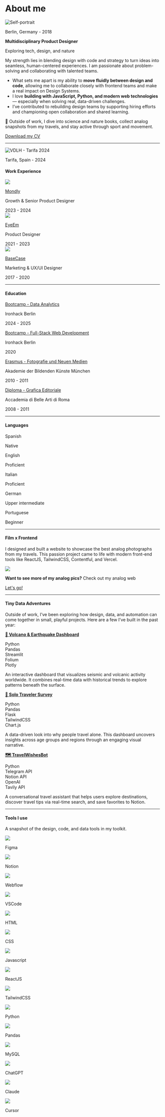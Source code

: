 # About me

![Self-portrait](images/vdlh-selfportrait.JPEG)

<p class="photo-footnote">Berlin, Germany - 2018</p>

<h4 style="margin:0">Multidisciplinary Product Designer</h4>
<p class="subtext">Exploring tech, design, and nature</p>

My strength lies in blending design with code and strategy to turn ideas into seamless, human-centered experiences. I am passionate about problem-solving and collaborating with talented teams.

<ul>
    <li>What sets me apart is my ability to <strong>move fluidly between design and code</strong>, allowing me to collaborate closely with frontend teams and make a real impact on Design Systems.</li>
    <li>I love <strong>building with JavaScript, Python, and modern web technologies</strong> — especially when solving real, data-driven challenges.</li>
    <li>I’ve contributed to rebuilding design teams by supporting hiring efforts and championing open collaboration and shared learning.</li>
</ul>

🌿 Outside of work, I dive into science and nature books, collect analog snapshots from my travels, and stay active through sport and movement.

<div class="home-about-links">
      <div class="about-links">
            <a class="btn-connect circled" href="https://www.linkedin.com/in/veronicadeleonh/" target=_blank><span class="fip" style="background-image: url(/images/linkedin.svg)"></span></a>
            <a class="btn-connect circled" href="https://github.com/veronicadeleonh" target=_blank><span class="fip" style="background-image: url(/images/github.svg)"></span></a>
            <a class="btn-connect circled" href="https://instagram.com/veronicadeleonh" target=_blank><span class="fip" style="background-image: url(images/instagram.svg)"></span></a>
      </div>
      <a class="btn-connect rounded arrow" href="images/vdlh-cv.pdf">Download my CV</a>
      <!-- <span class="fip" style="background-image: url(images/arrow-bottom.svg)">  -->
</div>

<hr>

![VDLH - Tarifa 2024](images/vdlh-tarifa.jpg)

<p class="photo-footnote">Tarifa, Spain - 2024</p>

#### Work Experience

<div class="card-background card-big-margin flex-grid">
    <div class="card-icon-title-and-description">
        <div class="card-icon">
            <img src="images/work-mondly.svg">
        </div>
        <div class="card-description">
        <a href="https://mondly.com/" target="_blank">
            <p class="card-title">Mondly<span class="fi" style="background-image: url(images/ext-link.svg)"></p>
        </a>
            <p class="card-paragraph">Growth & Senior Product Designer</p>
        </div>
    </div>
    <div class="card-year">
        2023 - 2024
    </div>
</div>

<div class="card-background card-big-margin flex-grid">
    <div class="card-icon-title-and-description">
        <div class="card-icon">
            <img src="images/work-eyeem.svg">
        </div>
        <div class="card-description">
        <a href="https://eyeem.com" target="_blank">
            <p class="card-title">EyeEm<span class="fi" style="background-image: url(images/ext-link.svg)"></p>
        </a>
            <p class="card-paragraph">Product Designer</p>
        </div>
    </div>
    <div class="card-year">
        2021 - 2023
    </div>
</div>

<div class="card-background card-big-margin flex-grid">
    <div class="card-icon-title-and-description">
        <div class="card-icon">
            <img src="images/work-basecase.svg">
        </div>
        <div class="card-description">
        <a href="https://basecase.com/" target="_blank">
            <p class="card-title">BaseCase<span class="fi" style="background-image: url(images/ext-link.svg)"></p>
        </a>
            <p class="card-paragraph">Marketing & UX/UI Designer</p>
        </div>
    </div>
    <div class="card-year">
        2017 - 2020
    </div>
</div>

<hr>

#### Education

<div class="card-background card-big-margin flex-grid">
    <div class="card-description">
    <a href="https://www.ironhack.com/" target="_blank">
        <p class="card-title">Bootcamp - Data Analytics<span class="fi" style="background-image: url(images/ext-link.svg)"></p>
    </a>
        <p class="card-paragraph">Ironhack Berlin <span class="fi" style="background-image: url(images/de.svg)"></p>
    </div>
    <div class="card-year">
        2024 - 2025
    </div>
</div>

<div class="card-background card-big-margin flex-grid">
    <div class="card-description">
    <a href="https://www.ironhack.com/" target="_blank">
        <p class="card-title">Bootcamp - Full-Stack Web Development<span class="fi" style="background-image: url(images/ext-link.svg)"></p>
    </a>
        <p class="card-paragraph">Ironhack Berlin <span class="fi" style="background-image: url(images/de.svg)"></p>
    </div>
    <div class="card-year">
        2020
    </div>
</div>

<div class="card-background card-big-margin flex-grid">
    <div class="card-description">
    <a href="https://www.adbk.de/" target="_blank">
        <p class="card-title">
            Erasmus - Fotografie und Neuen Medien<span class="fi" style="background-image: url(images/ext-link.svg)"></span></p>
    </a>
        <p class="card-paragraph">Akademie der Bildenden Künste München <span class="fi" style="background-image: url(images/de.svg)"></p>
    </div>
    <div class="card-year">
        2010 - 2011
    </div>
</div>

<div class="card-background card-big-margin flex-grid">
    <div class="card-description">
    <a href="https://abaroma.it/" target="_blank">
        <p class="card-title">Diploma - Grafica Editoriale<span class="fi" style="background-image: url(images/ext-link.svg)"></p>
    </a>
        <p class="card-paragraph">Accademia di Belle Arti di Roma <span class="fi" style="background-image: url(images/it.svg)"></p>
    </div>
    <div class="card-year">
        2008 - 2011
    </div>
</div>

<hr>

#### Languages

<div class="card-background card-big-margin flex-grid">
    <div class="card-description">
        <p class="card-title">Spanish <span class="fi" style="background-image: url(images/ve.svg)"></span></p>
    </div>
    <div class="language-and-dot-container">
        <div class="card-year">
            Native
        </div>
        <div class="dot-container">
                <span class="dot yellow-dot"></span>
                <span class="dot yellow-dot"></span>
                <span class="dot yellow-dot"></span>
                <span class="dot yellow-dot"></span>
                <span class="dot yellow-dot"></span>
            </div>
    </div>
</div>

<div class="card-background card-big-margin flex-grid">
    <div class="card-description">
        <p class="card-title">English <span class="fi" style="background-image: url(images/gb.svg)"></span></p>
    </div>
    <div class="language-and-dot-container">
        <div class="card-year">
            Proficient
        </div>
        <div class="dot-container">
            <span class="dot yellow-dot"></span>
            <span class="dot yellow-dot"></span>
            <span class="dot yellow-dot"></span>
            <span class="dot yellow-dot"></span>
            <span class="dot gray-dot"></span>
        </div>
    </div>
</div>

<div class="card-background card-big-margin flex-grid">
    <div class="card-description">
        <p class="card-title">Italian <span class="fi" style="background-image: url(images/it.svg)"></span></p>
    </div>
    <div class="language-and-dot-container">
        <div class="card-year">
            Proficient
        </div>
        <div class="dot-container">
            <span class="dot yellow-dot"></span>
            <span class="dot yellow-dot"></span>
            <span class="dot yellow-dot"></span>
            <span class="dot yellow-dot"></span>
            <span class="dot gray-dot"></span>
        </div>
    </div>
</div>

<div class="card-background card-big-margin flex-grid">
    <div class="card-description">
        <p class="card-title">German <span class="fi" style="background-image: url(images/de.svg)"></span></p>
    </div>
    <div class="language-and-dot-container">
        <div class="card-year">
            Upper intermediate
        </div>
        <div class="dot-container">
            <span class="dot yellow-dot"></span>
            <span class="dot yellow-dot"></span>
            <span class="dot yellow-dot"></span>
            <span class="dot gray-dot"></span>
            <span class="dot gray-dot"></span>
        </div>
    </div>
</div>

<div class="card-background card-big-margin flex-grid">
    <div class="card-description">
        <p class="card-title">Portuguese <span class="fi" style="background-image: url(images/br.svg)"></span></p>
    </div>
    <div class="language-and-dot-container">
        <div class="card-year">
            Beginner
        </div>
        <div class="dot-container">
            <span class="dot yellow-dot"></span>
            <span class="dot gray-dot"></span>
            <span class="dot gray-dot"></span>
            <span class="dot gray-dot"></span>
            <span class="dot gray-dot"></span>
        </div>
    </div>
</div>

<div style="display:none">
    #### A bit about my path

    I grew up on a small Caribbean island, fascinated by computers, creativity, and crafts. That curiosity guided me toward design, code, and systems thinking — eventually shaping my path into Product Design.

    - My curiosity led me to explore design, code, and visual storytelling — starting with Dreamweaver and Flash courses way back 😅.

    - I studied **Editorial Design** in Italy, with an ERASMUS year at **ADBK Munich** that sparked my passion for photography and connected me with the art world.

    - After freelancing and co-founding a GbR, I moved to Berlin and joined **BaseCase**, where I transitioned from marketing design into **UX/UI** on a SaaS software team.

    - I later designed for **EyeEm** and **Mondly (Pearson)**, collaborating with cross-functional teams on global products in photography, language learning, and growth.

    - Along the way, I completed bootcamps in **Full-Stack Web Development** and **Data Analytics** — blending design with code and data has become where I thrive.

    - I keep building tools for fun: often driven by curiosity and a love for learning.

</div>

<hr>

#### Film x Frontend

<p>I designed and built a website to showcase the best analog photographs from my travels. This passion project came to life with modern front-end tools like ReactJS, TailwindCSS, Contentful, and Vercel.</p>

<div class="card-link flex-grid">
    <img class="image-thumb" src="images/analog-web-preview.png">
    <div><p><strong>Want to see more of my analog pics?</strong> Check out my analog web</p>
    <a class="btn-connect rounded btn-white arrow" href="https://analog.veronicadeleonh.de">Let's go! <span class="fi" style="background-image:url(/images/arrow-right.svg)"></span></a>
    </div>
</div>

<hr>

#### Tiny Data Adventures

<p>Outside of work, I’ve been exploring how design, data, and automation can come together in small, playful projects. Here are a few I’ve built in the past year:</p>

<div class="card-background card-big-margin">
    <div class="flex-column gap-8">
        <a href="https://github.com/veronicadeleonh/earthquakes-volcanoes" target="_blank">
            <p class="card-title"><strong>🌋 Volcano & Earthquake Dashboard</strong><span class="fi" style="background-image: url(images/ext-link.svg)"></span></p>
        </a>
        <div class="flex-wrap">
            <div class="label-grey">Python</div>
            <div class="label-grey">Pandas</div>
            <div class="label-grey">Streamlit</div>
            <div class="label-grey">Folium</div>
            <div class="label-grey">Plotly</div>
        </div>
        <p>An interactive dashboard that visualizes seismic and volcanic activity worldwide. It combines real-time data with historical trends to explore patterns beneath the surface.</p>
     </div>
</div>

<div class="card-background card-big-margin">
    <div class="flex-column gap-8">
        <a href="hhttps://github.com/veronicadeleonh/solo-traveler-survey" target="_blank">
            <p class="card-title"><strong>🎒 Solo Traveler Survey</strong><span class="fi" style="background-image: url(images/ext-link.svg)"></span></p>
        </a>
        <div class="flex-wrap">
            <div class="label-grey">Python</div>
            <div class="label-grey">Pandas</div>
            <div class="label-grey">Flask</div>
            <div class="label-grey">TailwindCSS</div>
            <div class="label-grey">Chart.js</div>
        </div>
        <p>A data-driven look into why people travel alone. This dashboard uncovers insights across age groups and regions through an engaging visual narrative.</p>
     </div>
</div>

<div class="card-background card-big-margin">
    <div class="flex-column gap-8">
        <a href="https://github.com/veronicadeleonh/travel-wishes-bot" target="_blank">
            <p class="card-title"><strong>🗺️ TravelWishesBot</strong><span class="fi" style="background-image: url(images/ext-link.svg)"></span></p>
        </a>
        <div class="flex-wrap">
            <div class="label-grey">Python</div>
            <div class="label-grey">Telegram API</div>
            <div class="label-grey">Notion API</div>
            <div class="label-grey">OpenAI</div>
            <div class="label-grey">Tavily API</div>
        </div>
        <p>A conversational travel assistant that helps users explore destinations, discover travel tips via real-time search, and save favorites to Notion.</p>
     </div>
</div>

<hr>

#### Tools I use

A snapshot of the design, code, and data tools in my toolkit.

<div class="flex-grid">
    <div class="card-background-stack card-small-margin col-3 gap-16">
        <div class="card-icon">
            <img src="images/stack-figma.svg">
        </div>
        <p class="card-title">Figma</p>
    </div>  
    <div class="card-background-stack card-small-margin col-3 gap-16">
            <div class="card-icon">
                <img src="images/stack-notion.svg">
            </div>
            <p class="card-title">Notion</p>
    </div>
        <div class="card-background-stack card-small-margin col-3 gap-16">
            <div class="card-icon">
                <img src="images/stack-webflow.svg">
            </div>
            <p class="card-title">Webflow</p>
    </div>       
</div>

<div class="flex-grid">
    <div class="card-background-stack card-small-margin col-3 gap-16">
        <div class="card-icon">
            <img src="images/stack-visual-studio-code.svg">
        </div>
        <p class="card-title">VSCode</p>
    </div>  
    <div class="card-background-stack card-small-margin col-3 gap-16">
            <div class="card-icon">
                <img src="images/stack-html5.svg">
            </div>
            <p class="card-title">HTML</p>
    </div>
        <div class="card-background-stack card-small-margin col-3 gap-16">
            <div class="card-icon">
                <img src="images/stack-css3.svg">
            </div>
            <p class="card-title">CSS</p>
    </div>       
</div>

<div class="flex-grid">
    <div class="card-background-stack card-small-margin col-3 gap-16">
        <div class="card-icon">
            <img src="images/stack-javascript.svg">
        </div>
        <p class="card-title">Javascript</p>
    </div>  
    <div class="card-background-stack card-small-margin col-3 gap-16">
            <div class="card-icon">
                <img src="images/stack-react.svg">
            </div>
            <p class="card-title">ReactJS</p>
    </div>
        <div class="card-background-stack card-small-margin col-3 gap-16">
            <div class="card-icon">
                <img src="images/stack-tailwindcss.svg">
            </div>
            <p class="card-title">TailwindCSS</p>
    </div>       
</div>

<div class="flex-grid">
    <div class="card-background-stack card-small-margin col-3 gap-16">
        <div class="card-icon">
            <img src="images/stack-python.svg">
        </div>
        <p class="card-title">Python</p>
    </div>  
    <div class="card-background-stack card-small-margin col-3 gap-16">
            <div class="card-icon">
                <img src="images/stack-pandas.svg">
            </div>
            <p class="card-title">Pandas</p>
    </div>
        <div class="card-background-stack card-small-margin col-3 gap-16">
            <div class="card-icon">
                <img src="images/stack-mysql-blue.svg">
            </div>
            <p class="card-title">MySQL</p>
    </div>       
</div>

<div class="flex-grid">
    <div class="card-background-stack card-small-margin col-3 gap-16">
            <div class="card-icon">
                <img src="images/stack-chatgpt.svg">
            </div>
            <p class="card-title">ChatGPT</p>
    </div>
    <div class="card-background-stack card-small-margin col-3 gap-16">
        <div class="card-icon">
            <img src="images/stack-claude.svg">
        </div>
        <p class="card-title">Claude</p>
    </div>  
        <div class="card-background-stack card-small-margin col-3 gap-16">
            <div class="card-icon">
                <img src="images/stack-cursor.svg">
            </div>
            <p class="card-title">Cursor</p>
    </div>       
</div>
